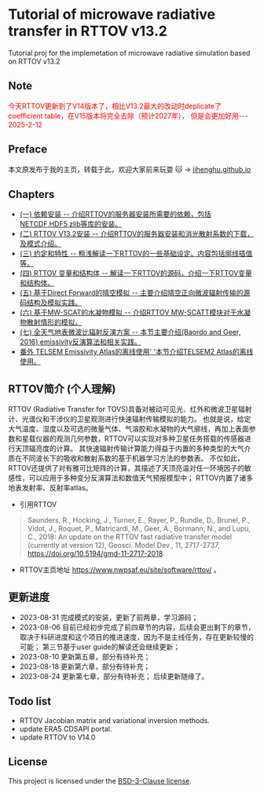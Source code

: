 # Tutorial of microwave radiative transfer in RTTOV v13.2
Tutorial proj for the implemetation of microwave radiative simulation based on RTTOV v13.2

## Note
<p style="color:red"> 今天RTTOV更新到了V14版本了，相比V13.2最大的改动时deplicate了coefficient table，在V15版本将完全去除（预计2027年）， 但是会更加好用--- 2025-2-12</p>

## Preface
本文原发布于我的主页，转载于此，欢迎大家前来玩耍 🐱 -> [jihenghu.github.io](https://jihenghu.github.io)

## Chapters
- [(一) 依赖安装 -- 介绍RTTOV的服务器安装所需要的依赖，包括NETCDF,HDF5,zlib等库的安装。](./doc/rttov132-installlibs.md)
- [(二) RTTOV V13.2安装 -- 介绍RTTOV的服务器安装和消光散射系数的下载，及模式介绍。](./doc/rttov132-install.md)
- [(三) 约定和特性 -- 粗浅解读一下RTTOV的一些基础设定。内容包括廓线插值等。](./doc/rttov132-conventions.md)
- [(四) RTTOV 变量和结构体 -- 解读一下RTTOV的源码，介绍一下RTTOV变量和结构体。](./doc/rttov132-variables.md)
- [(五) 基于Direct Forward的晴空模拟 -- 主要介绍晴空正向微波辐射传输的源码结构及模拟实践。](./doc/rttov132-direct-fw.md)
- [(六) 基于MW-SCAT的水凝物模拟 -- 介绍RTTOV MW-SCATT模块对于水凝物散射情形的模拟。](./doc/rttov132-mw-scat.md)
- [(七) 全天气地表微波比辐射反演方案 -- 本节主要介绍(Baordo and Geer, 2016) emissivity反演算法和相关实践。](./doc/rttov132-emissivity-retrieve.md)
- [番外 TELSEM Emissivity Atlas的离线使用' '本节介绍TELSEM2 Atlas的离线使用。](./doc/rttov132-telsem2-atlas.md)


## RTTOV简介 (个人理解)
RTTOV (Radiative Transfer for TOVS)具备对被动可见光、红外和微波卫星辐射计、光谱仪和干涉仪的卫星观测进行快速辐射传输模拟的能力。
也就是说，给定大气温度、湿度以及可选的微量气体、气溶胶和水凝物的大气廓线，再加上表面参数和星载仪器的观测几何参数，RTTOV可以实现对多种卫星任务搭载的传感器进行天顶辐亮度的计算。
其快速辐射传输计算能力得益于内置的多种类型的大气介质在不同波长下的吸收和散射系数的基于机器学习方法的参数表。
不仅如此，RTTOV还提供了对有雅可比矩阵的计算，其描述了天顶亮温对任一环境因子的敏感性，可以应用于多种变分反演算法和数值天气预报模型中；
RTTOV内置了诸多地表发射率、反射率atlas。
- 引用RTTOV
> Saunders, R., Hocking, J., Turner, E., Rayer, P., Rundle, D., Brunel, P., Vidot, J., Roquet, P., Matricardi, M., Geer, A., Bormann, N., and Lupu, C., 2018: An update on the RTTOV fast radiative transfer model (currently at version 12), Geosci. Model Dev., 11, 2717-2737, https://doi.org/10.5194/gmd-11-2717-2018.
- RTTOV主页地址
	https://www.nwpsaf.eu/site/software/rttov/ 。


## 更新进度
- 2023-08-31 
完成模式的安装，更新了前两章，学习源码；
- 2023-08-06 
目前已经初步完成了前四章节的内容，后续会更出剩下的章节，取决于科研进度和这个项目的推进速度，因为不是主线任务，存在更新较慢的可能；
第三节基于user guide的解读还会继续更新；
- 2023-08-10
更新第五章，部分有待补充；
- 2023-08-18
更新第六章，部分有待补充；
- 2023-08-24
更新第七章，部分有待补充；
后续更新随缘了。

## Todo list
- RTTOV Jacobian matrix and variational inversion methods.
- update ERA5 CDSAPI portal.
- update RTTOV to V14.0


## License
This project is licensed under the [BSD-3-Clause license](./LICENSE).